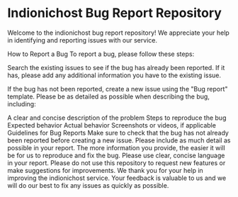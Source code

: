 # Indionichost Bug Report Repository

Welcome to the indionichost bug report repository! We appreciate your help in identifying and reporting issues with our service.

How to Report a Bug
To report a bug, please follow these steps:

Search the existing issues to see if the bug has already been reported. If it has, please add any additional information you have to the existing issue.

If the bug has not been reported, create a new issue using the "Bug report" template. Please be as detailed as possible when describing the bug, including:

A clear and concise description of the problem
Steps to reproduce the bug
Expected behavior
Actual behavior
Screenshots or videos, if applicable
Guidelines for Bug Reports
Make sure to check that the bug has not already been reported before creating a new issue.
Please include as much detail as possible in your report. The more information you provide, the easier it will be for us to reproduce and fix the bug.
Please use clear, concise language in your report.
Please do not use this repository to request new features or make suggestions for improvements.
We thank you for your help in improving the indionichost service. Your feedback is valuable to us and we will do our best to fix any issues as quickly as possible.
